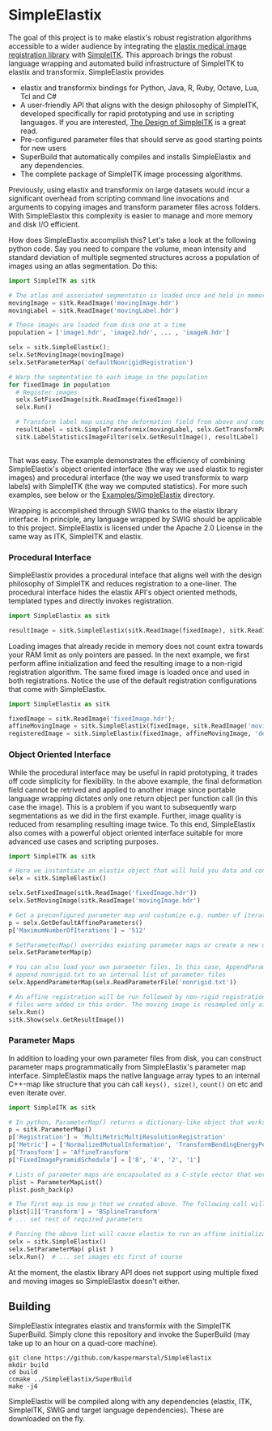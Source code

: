 SimpleElastix
=============

The goal of this project is to make elastix's robust registration algorithms accessible to a wider audience by integrating the [elastix medical image registration library](http://elastix.isi.uu.nl/ "Elastix website") with [SimpleITK](https://github.com/SimpleITK/SimpleITK "SimpleITK github repository"). This approach brings the robust language wrapping and automated build infrastructure of SimpleITK to elastix and transformix. SimpleElastix provides

- elastix and transformix bindings for Python, Java, R, Ruby, Octave, Lua, Tcl and C#
- A user-friendly API that aligns with the design philosophy of SimpleITK, developed specifically for rapid prototyping and use in scripting languages. If you are interested, [The Design of SimpleITK](http://www.ncbi.nlm.nih.gov/pmc/articles/PMC3874546/ "PubMed") is a great read.
- Pre-configured parameter files that should serve as good starting points for new users
- SuperBuild that automatically compiles and installs SimpleElastix and any dependencies.
- The complete package of SimpleITK image processing algorithms. 

Previously, using elastix and transformix on large datasets would incur a significant overhead from scripting command line invocations and arguments to copying images and transform parameter files across folders. With SimpleElastix this complexity is easier to manage and more memory and disk I/O efficient. 

How does SimpleElastix accomplish this? Let's take a look at the following python code. Say you need to compare the volume, mean intensity and standard deviation of multiple segmented structures across a population of images using an atlas segmentation. Do this:

```python
import SimpleITK as sitk

# The atlas and associated segmentatin is loaded once and held in memory
movingImage = sitk.ReadImage('movingImage.hdr')
movingLabel = sitk.ReadImage('movingLabel.hdr')

# These images are loaded from disk one at a time
population = ['image1.hdr', 'image2.hdr', ... , 'imageN.hdr']

selx = sitk.SimpleElastix();
selx.SetMovingImage(movingImage)
selx.SetParameterMap('defaultNonrigidRegistration')

# Warp the segmentation to each image in the population
for fixedImage in population
  # Register images
  selx.SetFixedImage(sitk.ReadImage(fixedImage))
  selx.Run()

  # Transform label map using the deformation field from above and compute statistics
  resultLabel = sitk.SimpleTransformix(movingLabel, selx.GetTransformParameters())
  sitk.LabelStatisticsImageFilter(selx.GetResultImage(), resultLabel)
  
```

That was easy. The example demonstrates the efficiency of combining SimpleElastix's object oriented interface (the way we used elastix to register images) and procedural interface (the way we used transformix to warp labels) with SimpleITK (the way we computed statistics). For more such examples, see below or the [Examples/SimpleElastix](https://github.com/kaspermarstal/SimpleElastix/tree/SimpleElastix/Examples/SimpleElastix "SimpleElastix examples") directory. 

Wrapping is accomplished through SWIG thanks to the elastix library interface. In principle, any language wrapped by SWIG should be applicable to this project. SimpleElastix is licensed under the Apache 2.0 License in the same way as ITK, SimpleITK and elastix.


### Procedural Interface

SimpleElastix provides a procedural inteface that aligns well with the design philosophy of SimpleITK and reduces registration to a one-liner. The procedural interface hides the elastix API's object oriented methods, templated types and directly invokes registration. 

```python
import SimpleElastix as sitk

resultImage = sitk.SimpleElastix(sitk.ReadImage(fixedImage), sitk.ReadImage(movingImage), sitk.ReadParameterFile('pf.txt'))
```

Loading images that already recide in memory does not count extra towards your RAM limit as only pointers are passed. In the next example, we first perform affine initialization and feed the resulting image to a non-rigid registration algorithm. The same fixed image is loaded once and used in both registrations. Notice the use of the default registration configurations that come with SimpleElastix.

```python
import SimpleElastix as sitk

fixedImage = sitk.ReadImage('fixedImage.hdr');
affineMovingImage = sitk.SimpleElastix(fixedImage, sitk.ReadImage('movingImage.hdr'), 'defaultAffineParameterMap')
registeredImage = sitk.SimpleElastix(fixedImage, affineMovingImage, 'defaultNonrigidParameterMap')
```


### Object Oriented Interface

While the procedural interface may be useful in rapid prototyping, it trades off code simplicity for flexibility. In the above example, the final deformation field cannot be retrived and applied to another image since portable language wrapping dictates only one return object per function call (in this case the image). This is a problem if you want to subsequently warp segmentations as we did in the first example. Further, image quality is reduced from resampling resulting image twice. To this end, SimpleElastix also comes with a powerful object oriented interface suitable for more advanced use cases and scripting purposes.

```python
import SimpleITK as sitk

# Here we instantiate an elastix object that will hold you data and configuration
selx = sitk.SimpleElastix()

selx.SetFixedImage(sitk.ReadImage('fixedImage.hdr'))
selx.SetMovingImage(sitk.ReadImage('movingImage.hdr')

# Get a preconfigured parameter map and customize e.g. number of iterations to suit your needs
p = selx.GetDefaultAffineParameters()
p['MaximumNumberOfIterations'] = '512'

# SetParameterMap() overrides existing parameter maps or create a new one if none exist
selx.SetParameterMap(p)

# You can also load your own parameter files. In this case, AppendParameterFile() will
# append nonrigid.txt to an internal list of parameter files
selx.AppendParameterMap(selx.ReadParameterFile('nonrigid.txt'))

# An affine registration will be run followed by non-rigid registration since the parameter
# files were added in this order. The moving image is resampled only after both registrations have run
selx.Run()
sitk.Show(selx.GetResultImage())
```

### Parameter Maps
In addition to loading your own parameter files from disk, you can construct parameter maps programmatically from SimpleElastix's parameter map interface. SimpleElastix maps the native language array types to an internal C++-map like structure that you can call `keys(), size()`, `count()` on etc and even iterate over. 

```python
import SimpleITK as sitk

# In python, ParameterMap() returns a dictionary-like object that works as you expect (numbers need to passed as strings however)
p = sitk.ParameterMap()
p['Registration'] = 'MultiMetricMultiResolutionRegistration'
p['Metric'] = ['NormalizedMutualInformation', 'TransformBendingEnergyPenalty']
p['Transform'] = 'AffineTransform'
p['FixedImagePyramidSchedule'] = ['8', '4', '2', '1']

# Lists of parameter maps are encapsulated as a C-style vector that works just like its std::vector counterpart
plist = ParameterMapList()
plist.push_back(p)

# The first map is now p that we created above. The following call will initialize a new one at position two in the list
plist[1]['Transform'] = 'BSplineTransform'
# ... set rest of required parameters 

# Passing the above list will cause elastix to run an affine initialization followed by a nonrigid registration
selx = sitk.SimpleElastix()
selx.SetParameterMap( plist ) 
selx.Run()  # ... set images etc first of course


```

At the moment, the elastix library API does not support using multiple fixed and moving images so SimpleElastix doesn't either.

Building
--------

SimpleElastix integrates elastix and transformix with the SimpleITK SuperBuild. Simply clone this repository and invoke the SuperBuild (may take up to an hour on a quad-core machine).

```
git clone https://github.com/kaspermarstal/SimpleElastix
mkdir build
cd build
ccmake ../SimpleElastix/SuperBuild
make -j4
```

SimpleElastix will be compiled along with any dependencies (elastix, ITK, SimpleITK, SWIG and target language dependencies). These are downloaded on the fly.
